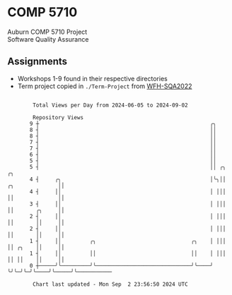 # COMP 5710
Auburn COMP 5710 Project  
Software Quality Assurance

## Assignments
- Workshops 1-9 found in their respective directories
- Term project copied in `./Term-Project` from [WFH-SQA2022](https://github.com/wumphlett/WFH-SQA2022-AUBURN)

```

        Total Views per Day from 2024-06-05 to 2024-09-02

        Repository Views
       9 ┼                                                      ╭╮
       8 ┤                                                      ││
       8 ┤                                                      ││
       7 ┤                                                      ││
       7 ┤                                                      ││
       6 ┤                                                      ││
       5 ┤                                                      ││
       5 ┤                                                      ││ ╭╮                 ╭╮
       4 ┤     ╭╮                                               │╰╮││ ╭╮              ││
       4 ┤     ││                                               │ │││ ││              ││
       3 ┤     ││                                               │ │││ ││       ╭╮     ││
       2 ┤     ││                                               │ │││ ││       ││     ││
       2 ┤     ││                                               │ │││ ││       ││     ││
       1 ┤     ││         ╭╮                              ╭╮    │ │││ ││ ╭╮    ││     ││
       1 ┤     ││         ││                              ││    │ │││ ││ ││    ││     ││
       0 ┼─────╯╰─────────╯╰──────────────────────────────╯╰────╯ ╰╯╰─╯╰─╯╰────╯╰─────╯╰───────────

        Chart last updated - Mon Sep  2 23:56:50 2024 UTC
        
```
